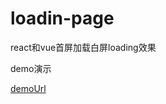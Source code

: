 # loadin-page

react和vue首屏加载白屏loading效果

demo演示

[demoUrl](https://donewenfu.github.io/loadin-page/ )


